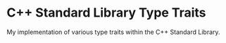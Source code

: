 # C++ Standard Library Type Traits

My implementation of various type traits within the C++ Standard Library.
